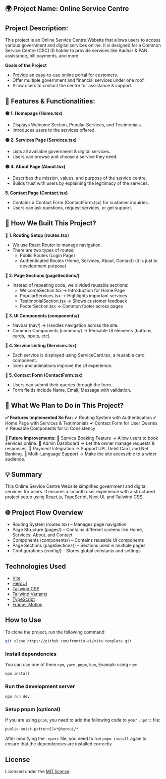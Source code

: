 ## 🌍 Project Name: Online Service Centre

## Project Description:

This project is an Online Service Centre Website that allows users to access various government and digital services online. It is designed for a Common Service Centre (CSC) ID holder to provide services like Aadhar & PAN assistance, bill payments, and more.

**Goals of the Project**

- Provide an easy-to-use online portal for customers.
- Offer multiple government and financial services under one roof.
- Allow users to contact the centre for assistance & support.

## 📌 Features & Functionalities:

**🟢 1. Homepage (Home.tsx)**

- Displays Welcome Section, Popular Services, and Testimonials.
- Introduces users to the services offered.

**🟢 2. Services Page (Services.tsx)**

- Lists all available government & digital services.
- Users can browse and choose a service they need.

**🟢 4. About Page (About.tsx)**

- Describes the mission, values, and purpose of the service centre.
- Builds trust with users by explaining the legitimacy of the services.

**5. Contact Page (Contact.tsx)**

- Contains a Contact Form (ContactForm.tsx) for customer inquiries.
- Users can ask questions, request services, or get support.

## 📌 How We Built This Project?

**🔹 1. Routing Setup (routes.tsx)**

- We use React Router to manage navigation.
- There are two types of routes:
  - Public Routes (Login Page)
  - Authenticated Routes (Home, Services, About, Contact) (it is just to development purpose)

**🔹 2. Page Sections (pageSections/)**

- Instead of repeating code, we divided reusable sections:
  - WelcomeSection.tsx → Introduction for Home Page
  - PopularServices.tsx → Highlights important services
  - TestimonialSection.tsx → Shows customer feedback
  - FooterSection.tsx → Common footer across pages

**🔹 3. UI Components (components/)**

- Navbar (nav/) → Handles navigation across the site.
- Common Components (common/) → Reusable UI elements (buttons, cards, inputs, etc).

**🔹 4. Service Listing (Services.tsx)**

- Each service is displayed using ServiceCard.tsx, a reusable card component.
- Icons and animations improve the UI experience.

**🔹 5. Contact Form (ContactForm.tsx)**

- Users can submit their queries through the form.
- Form fields include Name, Email, Message with validation.

## 📌 What We Plan to Do in This Project?

**✅ Features Implemented So Far:**
✔ Routing System with Authentication
✔ Home Page with Services & Testimonials
✔ Contact Form for User Queries
✔ Reusable Components for UI Consistency

**🚀 Future Improvements:**
🔹 Service Booking Feature → Allow users to book services online.
🔹 Admin Dashboard → Let the owner manage requests & responses.
🔹 Payment Integration → Support UPI, Debit Card, and Net Banking.
🔹 Multi-Language Support → Make the site accessible to a wider audience.

## 💡 Summary

This Online Service Centre Website simplifies government and digital services for users. It ensures a smooth user experience with a structured project setup using React.js, TypeScript, Next UI, and Tailwind CSS.

## 🌐 Project Flow Overview

- Routing System (routes.tsx) – Manages page navigation
- Page Structure (pages/) – Contains different screens like Home, Services, About, and Contact
- Components (components/) – Contains reusable UI components
- Page Sections (pageSections/) – Sections used in multiple pages
- Configurations (config/) – Stores global constants and settings

## Technologies Used

- [Vite](https://vitejs.dev/guide/)
- [HeroUI](https://heroui.com)
- [Tailwind CSS](https://tailwindcss.com)
- [Tailwind Variants](https://tailwind-variants.org)
- [TypeScript](https://www.typescriptlang.org)
- [Framer Motion](https://www.framer.com/motion)

## How to Use

To clone the project, run the following command:

```bash
git clone https://github.com/frontio-ai/vite-template.git
```

### Install dependencies

You can use one of them `npm`, `yarn`, `pnpm`, `bun`, Example using `npm`:

```bash
npm install
```

### Run the development server

```bash
npm run dev
```

### Setup pnpm (optional)

If you are using `pnpm`, you need to add the following code to your `.npmrc` file:

```bash
public-hoist-pattern[]=*@heroui/*
```

After modifying the `.npmrc` file, you need to run `pnpm install` again to ensure that the dependencies are installed correctly.

## License

Licensed under the [MIT license](https://github.com/frontio-ai/vite-template/blob/main/LICENSE).
